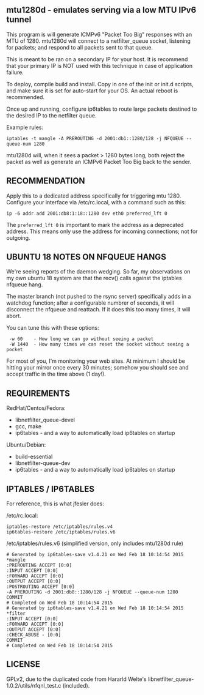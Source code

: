 mtu1280d - emulates serving via a low MTU IPv6 tunnel
----------------------------------------------------

This program is will generate ICMPv6 "Packet Too Big"
responses with an MTU of 1280. mtu1280d will connect to 
a netfilter_queue socket, listening for packets; and 
respond to all packets sent to that queue.

This is meant to be ran on a secondary IP for your host.
It is recommend that your primary IP is NOT used with
this technique in case of application failure.

To deploy, compile build and install.  Copy
in one of the init or init.d scripts, and make sure
it is set for auto-start for your OS.  An actual reboot
is recommended.

Once up and running, configure ip6tables to route
large packets destined to the desired IP to the netfilter queue.

Example rules:

```
iptables -t mangle -A PREROUTING -d 2001:db1::1280/128 -j NFQUEUE --queue-num 1280
```

mtu1280d will, when it sees a packet > 1280 bytes long, 
both reject the packet as well as generate an ICMPv6 Packet Too Big
back to the sender.

RECOMMENDATION
--------------
Apply this to a dedicated address specifically for triggering mtu 1280.
Configure your interface via /etc/rc.local, with a command such as this:

```
ip -6 addr add 2001:db8:1:18::1280 dev eth0 preferred_lft 0
```

The `preferred_lft 0` is important to mark the address as a deprecated address.
This means only use the address for incoming connections; not for outgoing.


UBUNTU 18 NOTES ON NFQUEUE HANGS
--------------------------------

We're seeing reports of the daemon wedging.  So far, my observations
on my own ubuntu 18 system are that the recv() calls against the
iptables nfqueue hang.

The master branch (not pushed to the rsync server) specifically
adds in a watchdog function; after a configurable numbrer of seconds,
it will disconnect the nfqueue and reattach.  If it does this
too many times, it will abort.

You can tune this with these options:

     -w 60    - How long we can go without seeing a packet
     -W 1440  - How many times we can reset the socket without seeing a pocket

For most of you, I'm monitoring your web sites. At minimum I should
be hitting your mirror once every 30 minutes; somehow you should
see and accept traffic in the time above (1 day!).


REQUIREMENTS
------------

RedHat/Centos/Fedora:
 * libnetfilter_queue-devel
 * gcc, make
 * ip6tables - and a way to automatically load ip6tables on startup

Ubuntu/Debian:
 * build-essential 
 * libnetfilter-queue-dev 
 * ip6tables - and a way to automatically load ip6tables on startup


IPTABLES / IP6TABLES
--------------------

For reference, this is what jfesler does:

/etc/rc.local:
```
iptables-restore /etc/iptables/rules.v4
ip6tables-restore /etc/iptables/rules.v6
```

/etc/iptables/rules.v6 (simplified version, only includes mtu1280d rule)
```
# Generated by ip6tables-save v1.4.21 on Wed Feb 18 10:14:54 2015
*mangle
:PREROUTING ACCEPT [0:0]
:INPUT ACCEPT [0:0]
:FORWARD ACCEPT [0:0]
:OUTPUT ACCEPT [0:0]
:POSTROUTING ACCEPT [0:0]
-A PREROUTING -d 2001:db8::1280/128 -j NFQUEUE --queue-num 1280
COMMIT
# Completed on Wed Feb 18 10:14:54 2015
# Generated by ip6tables-save v1.4.21 on Wed Feb 18 10:14:54 2015
*filter
:INPUT ACCEPT [0:0]
:FORWARD ACCEPT [0:0]
:OUTPUT ACCEPT [0:0]
:CHECK_ABUSE - [0:0]
COMMIT
# Completed on Wed Feb 18 10:14:54 2015
```


LICENSE
-------
GPLv2, due to  the duplicated code from  Hararld Welte's
libnetfilter_queue-1.0.2/utils/nfqnl_test.c (included).


